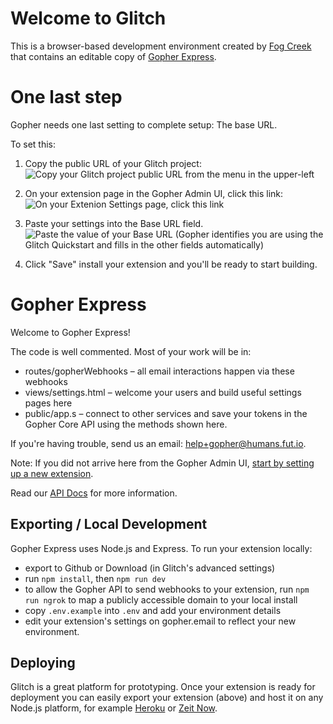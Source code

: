 # Welcome to Glitch

This is a browser-based development environment created by [Fog Creek](https://www.fogcreek.com/) that contains an editable copy of [Gopher Express](https://github.com/gopherhq/gopher-express).

# One last step

Gopher needs one last setting to complete setup: The base URL.

To set this:

1. Copy the public URL of your Glitch project:
   ![Copy your Glitch project public URL from the menu in the upper-left](https://fut-cdn.s3.amazonaws.com/gopher/step1.png)

2. On your extension page in the Gopher Admin UI, click this link:
   ![On your Extenion Settings page, click this link](https://fut-cdn.s3.amazonaws.com/gopher/step2.png)

3. Paste your settings into the Base URL field.
   ![Paste the value of your Base URL](https://fut-cdn.s3.amazonaws.com/gopher/step3.png) (Gopher identifies you are using the Glitch Quickstart and fills in the other fields automatically)

4. Click "Save" install your extension and you'll be ready to start building.

# Gopher Express

Welcome to Gopher Express!

The code is well commented. Most of your work will be in:

* routes/gopherWebhooks – all email interactions happen via these webhooks
* views/settings.html – welcome your users and build useful settings pages here
* public/app.s – connect to other services and save your tokens in the Gopher Core API using the methods shown here.

If you're having trouble, send us an email: help+gopher@humans.fut.io.

Note: If you did not arrive here from the Gopher Admin UI, [start by setting up a new extension](https://www.gopheremail.com/developer/create).

Read our [API Docs](https://developer.gopher.email) for more information.

## Exporting / Local Development

Gopher Express uses Node.js and Express. To run your extension locally:

* export to Github or Download (in Glitch's advanced settings)
* run `npm install`, then `npm run dev`
* to allow the Gopher API to send webhooks to your extension,
  run `npm run ngrok` to map a publicly accessible domain to your local install
* copy `.env.example` into `.env` and add your environment details
* edit your extension's settings on gopher.email to reflect your new environment.

## Deploying

Glitch is a great platform for prototyping. Once your extension is ready for deployment you can easily export your extension (above) and host it on any Node.js platform, for example [Heroku](https://www.heroku.com/) or [Zeit Now](https://zeit.co/now).
